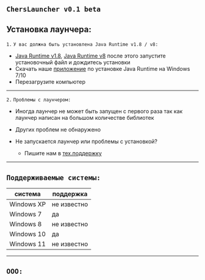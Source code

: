 ## **` ChersLauncher v0.1 beta `**

## Установка лаунчера:
` 1. ` ` У вас должна быть установлена Java Runtime v1.8 / v8: `
* [Java Runtime v1.8](https://java.com), [Java Runtime v8](https://java.com) после этого запустите установочный файл и дождитесь установки
* Скачать наше [приложение](https://disk.yandex/) по установке Java Runtime на Windows 7/10
* Перезагрузите компьютер
___

` 2. ` ` Проблемы с лаунчером: `
* Иногда лаунчер не может быть запущен с первого раза так как лаунчер написан на большом количестве библиотек
* Других проблем не обнаружено

* Не запускается лаунчер или проблемы с установкой?
  * Пишите нам в [тех.поддержку](https://discord.com/invite/wUsBj3xBZh)
___


## **` Поддерживаемые системы: `**
|    система     |   поддержка   | 
| -------------- | ------------- | 
|   Windows XP   |  не известно  |
|   Windows 7    |       да      | 
|   Windows 8    |  не известно  |
|   Windows 10   |       да      |
|   Windows 11   |  не известно  |
__________________________________

## **` ООО: `**
